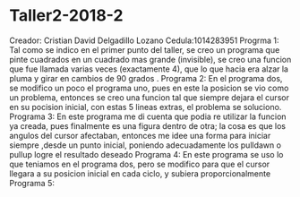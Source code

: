 # Taller2-2018-2
Creador: Cristian David Delgadillo Lozano
Cedula:1014283951
Progrma 1: 
Tal como se indico en el primer punto del taller, se creo un programa que pinte cuadrados en un cuadrado mas grande (invisible), se creo una funcion que fue llamada varias veces (exactamente 4), que lo que hacia era alzar la pluma y girar en cambios de 90 grados .
Programa 2: 
En el programa dos, se modifico un poco el programa uno, pues en este la posicion se vio como un problema, entonces se creo una funcion tal que siempre dejara el cursor en su pocision inicial, con estas 5 lineas extras, el problema se soluciono.
Programa 3: 
En este programa me di cuenta que podia re utilizar la funcion ya creada, pues finalmente es una figura dentro de otra; la cosa es que los angulos del cursor afectaban, entonces me idee una forma para iniciar siempre ,desde un punto inicial, poniendo adecuadamente los pulldawn o pullup logre el resultado deseado
Programa 4:
En este programa se uso lo que teniamos en el programa dos, pero se modifico para que el cursor llegara a su posicion inicial en cada ciclo, y subiera proporcionalmente
Programa 5:
